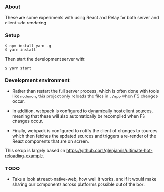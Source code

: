 ### About

These are some experiments with using React and Relay for both server and client side rendering.

### Setup

```
$ npm install yarn -g
$ yarn install
```

Then start the development server with:

```
$ yarn start
```

### Development environment

* Rather than restart the full server process, which is often done with tools like `nodemon`, this project only reloads
  the files in `./app` when FS changes occur.

* In addition, webpack is configured to dynamically host client sources, meaning that these will also automatically be
  recompiled when FS changes occur.

* Finally, webpack is configured to notify the client of changes to sources which then fetches the updated sources and
  triggers a re-render of the React components that are on screen.

This setup is largely based on https://github.com/glenjamin/ultimate-hot-reloading-example.

### TODO

* Take a look at react-native-web, how well it works, and if it would make sharing our components across platforms
  possible out of the box.

